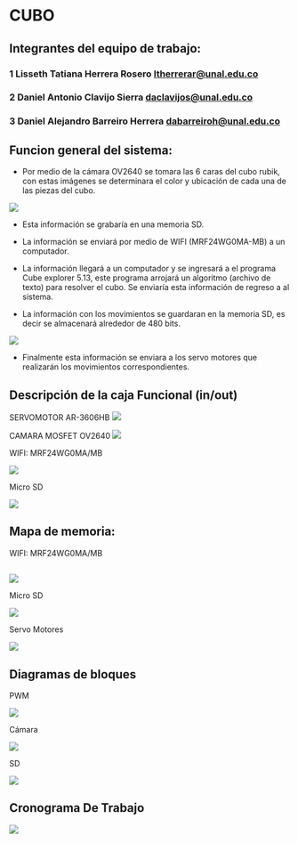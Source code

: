 # CUBO

## Integrantes del equipo de trabajo:

### 1 Lisseth Tatiana Herrera Rosero ltherrerar@unal.edu.co

### 2 Daniel Antonio Clavijo Sierra daclavijos@unal.edu.co

### 3 Daniel Alejandro Barreiro Herrera dabarreiroh@unal.edu.co
## Funcion general del sistema:
- Por medio de la cámara OV2640 se tomara las 6 caras del cubo rubik, con estas imágenes se determinara el color y ubicación de cada una de las piezas del cubo.

![](https://github.com/ltherreraro/CubeRubik/blob/master/HW/01GRUPO1/03document/cubeclean.gif)

- Esta información se grabaría en una memoria SD.

- La información se enviará por medio de WIFI (MRF24WG0MA-MB) a un computador.

- La información llegará a un computador y se ingresará a el programa Cube explorer 5.13, este programa arrojará un algoritmo (archivo de texto) para resolver el cubo. Se enviaría esta información de regreso a al sistema.


- La información con los movimientos se guardaran en la memoria SD, es decir se almacenará alrededor de 480 bits.

![](https://github.com/ltherreraro/CubeRubik/blob/master/HW/01GRUPO1/03document/Memoria.PNG)

- Finalmente esta información se enviara a los servo motores que realizarán los movimientos correspondientes.


 
## Descripción de la caja Funcional  (in/out)

SERVOMOTOR AR-3606HB
![](https://github.com/ltherreraro/CubeRubik/blob/master/HW/01GRUPO1/03document/servo.png)

CAMARA MOSFET OV2640
![](https://github.com/ltherreraro/CubeRubik/blob/master/HW/01GRUPO1/03document/camara.png)


WIFI: MRF24WG0MA/MB

![](https://github.com/ltherreraro/CubeRubik/blob/master/HW/01GRUPO1/03document/Bloques%20Wifi%20Interno.JPG)

Micro SD

![](https://github.com/ltherreraro/CubeRubik/blob/master/HW/01GRUPO1/03document/Bloqmemory.png)
## Mapa de memoria:
WIFI: MRF24WG0MA/MB
##
![](https://github.com/ltherreraro/CubeRubik/blob/master/HW/01GRUPO1/03document/MapaMemoria%20WIFI.JPG)

Micro SD

![](https://github.com/ltherreraro/CubeRubik/blob/master/HW/01GRUPO1/03document/mapamemoria.PNG)

Servo Motores

![](https://github.com/ltherreraro/CubeRubik/blob/master/HW/01GRUPO1/03document/memoriaServo.PNG)

## Diagramas de bloques
PWM

![](https://github.com/ltherreraro/CubeRubik/blob/master/HW/01GRUPO1/03document/bloqueservos.jpg)

Cámara

![](https://github.com/ltherreraro/CubeRubik/blob/master/HW/01GRUPO1/03document/Funcionalcamara.png)

SD

![](https://github.com/ltherreraro/CubeRubik/blob/master/HW/01GRUPO1/03document/bloquesd.JPG)

## Cronograma De Trabajo
![](https://github.com/ltherreraro/CubeRubik/blob/master/HW/01GRUPO1/03document/cronograma.JPG)
